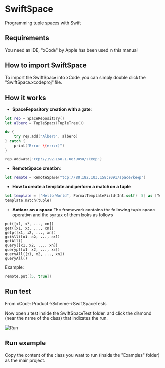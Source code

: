 # SwiftSpace
Programming tuple spaces with Swift

## Requirements
You need an IDE, "xCode" by Apple has been used in this manual.

## How to import SwiftSpace
To import the SwiftSpace into xCode, you can simply double click the "SwiftSpace.xcodeproj" file.

## How it works
* **SpaceRepository creation with a gate**: 
```swift
let rep = SpaceRepository()
let albero = TupleSpace(TupleTree())

do {
    try rep.add("Albero", albero)
} catch {
    print("Error \(error)")
}

rep.addGate("tcp://192.168.1.68:9090/?keep")
```
* **RemoteSpace creation**:
```swift
let remote = RemoteSpace("tcp://80.182.103.158:9091/space?keep")
```
* **How to create a template and perform a match on a tuple**
```swift
let template = ["Hello World", FormalTemplateField(Int.self), 5] as [TemplateField]
template.match(tuple)
```
* **Actions on a space**
The framework contains the following tuple space operation and the syntax of them looks as follows
```
put([x1, x2, ..., xn])
get([x1, x2, ..., xn])
getp([x1, x2, ..., xn])
getAll([x1, x2, ..., xn])
getAll()
query([x1, x2, ..., xn])
queryp([x1, x2, ..., xn])
queryAll([x1, x2, ..., xn])
queryAll()
```
Example:
```swift
remote.put([5, true])
```
## Run test
From xCode: Product->Scheme->SwiftSpaceTests

Now open a test inside the SwiftSpaceTest folder, and click the diamond (near the name of the class) that indicates the run.

![Run](https://image.ibb.co/gmTZMG/Screenshot_2017_10_02_12_21_25.png)
## Run example
Copy the content of the class you want to run (inside the "Examples" folder) as the main project.

